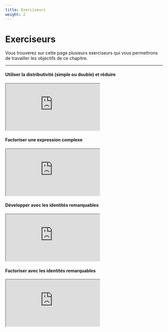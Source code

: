 ```yaml
---
title: Exerciseurs
weight: 2
---
```


# Exerciseurs

Vous trouverez sur cette page plusieurs exerciseurs qui vous permettrons de travailler les objectifs de ce chapitre. 

---

#### Utiliser la distributivité (simple ou double) et réduire

<iframe src="https://coopmaths.fr/alea/?EEEE2e0a294917eb130426c20f22272e13b7146111ab0f2217e60f2f181a2a762e5e0f1e2d0a13fe133612d1132b2d9a2d9d279221892951295827c7111925f0275a2d412cd2269e2d9a2e622d56139e1a400e8714d616500e8714c7163429522c0d27802bb211112bb22695277a139e13a211122d5c2c8e139e1a400e8714d616892dfe2cce002b" class="exerciseur" allowfullscreen></iframe>

#### Factoriser une expression complexe

<iframe src="https://coopmaths.fr/alea/?EEEE2e0a294917e8272327f20f22272e13b7146211a60f2717ea0f1d17e612c72d0a13f32cff17e80f2217e60f1c272e132b2e3627c127cb277b27c817e81336133512d20f2d29592a7617fb26282da02cd22d322c942e03278027cd2c1327c82d362bab11102baa2c0d27cd0065" class="exerciseur" allowfullscreen></iframe>

#### Développer avec les identités remarquables

<iframe src="https://coopmaths.fr/alea/?EEEE2e0a294917e5149313020f22272e13b7146211ab0f2717e612c7272e13350f2c17e90f2c13a614572922132b26f117e60f2f181a2a762e5e0f1e2d0a13fe133612d1132b2d9a2d9d27921a96139e1a400e8714d6169b27c12bad2c062c94263b27b8111927c8111627562b4d29590e8714d813f2139e197e2cf82cce2ad62cda2df6269527c8" class="exerciseur" allowfullscreen></iframe>

#### Factoriser avec les identités remarquables

<iframe src="https://coopmaths.fr/alea/?EEEE2e0a294917e5268d12d10f22272e13b7146211ac0f2717e612c7272e13350f2c17e90f2217e60f1c272e132b2e3627c127cb277b27c817e81336133512d20f2d29592a7617fb26282da02cd22d322c94263b27b8111927c8111627562b4d29590e8714d813f2139e197e2cf82cce2ad62cda2df6269527c8" class="exerciseur" allowfullscreen></iframe>